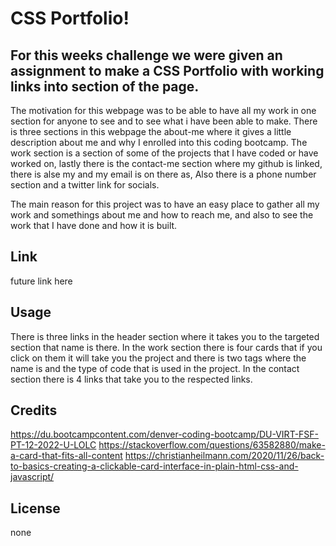 # CSS Portfolio!

## For this weeks challenge we were given an assignment to make a CSS Portfolio with working links into section of the page.
The motivation for this webpage was to be able to have all my work in one section for anyone to see and to see what i have been able to make. There is three sections in this webpage the about-me where it gives a little description about me and why I enrolled into this coding bootcamp. The work section is a section of some of the projects that I have coded or have worked on, lastly there is the contact-me section where my github is linked, there is alse my and my email is on there as, Also there is a phone number section and a twitter link for socials.

The main reason for this project was to have an easy place to gather all my work and somethings about me and how to reach me, and also to see the work that I have done and how it is built.

## Link
future link here

## Usage
There is three links in the header section where it takes you to the targeted section that name is there. In the work section there is four cards that if you click on them it will take you the project and there is two tags where the name is and the type of code that is used in the project.
In the contact section there is 4 links that take you to the respected links.

## Credits
https://du.bootcampcontent.com/denver-coding-bootcamp/DU-VIRT-FSF-PT-12-2022-U-LOLC
https://stackoverflow.com/questions/63582880/make-a-card-that-fits-all-content
https://christianheilmann.com/2020/11/26/back-to-basics-creating-a-clickable-card-interface-in-plain-html-css-and-javascript/

## License
none    